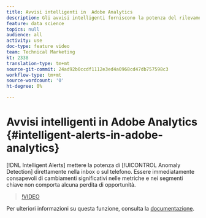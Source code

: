 ```yaml
---
title: Avvisi intelligenti in  Adobe Analytics
description: Gli avvisi intelligenti forniscono la potenza del rilevamento delle anomalie direttamente nella inbox o sul telefono. Essere immediatamente consapevoli di cambiamenti significativi nelle metriche e nei segmenti chiave non comporta alcuna perdita di opportunità.
feature: data science
topics: null
audience: all
activity: use
doc-type: feature video
team: Technical Marketing
kt: 2338
translation-type: tm+mt
source-git-commit: 24ad92b0ccdf1112e3ed4a0968cd47db757598c3
workflow-type: tm+mt
source-wordcount: '0'
ht-degree: 0%

---
```



# Avvisi intelligenti in  Adobe Analytics {#intelligent-alerts-in-adobe-analytics}

[!DNL Intelligent Alerts] mettere la potenza di [!UICONTROL Anomaly Detection] direttamente nella inbox o sul telefono. Essere immediatamente consapevoli di cambiamenti significativi nelle metriche e nei segmenti chiave non comporta alcuna perdita di opportunità.

>[!VIDEO](https://video.tv.adobe.com/v/25446/?quality=12)

Per ulteriori informazioni su questa funzione, consulta la [documentazione](https://marketing.adobe.com/resources/help/en_US/analytics/analysis-workspace/intellligent_alerts.html).
